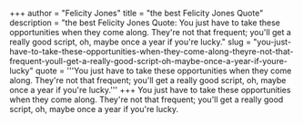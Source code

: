 +++
author = "Felicity Jones"
title = "the best Felicity Jones Quote"
description = "the best Felicity Jones Quote: You just have to take these opportunities when they come along. They're not that frequent; you'll get a really good script, oh, maybe once a year if you're lucky."
slug = "you-just-have-to-take-these-opportunities-when-they-come-along-theyre-not-that-frequent-youll-get-a-really-good-script-oh-maybe-once-a-year-if-youre-lucky"
quote = '''You just have to take these opportunities when they come along. They're not that frequent; you'll get a really good script, oh, maybe once a year if you're lucky.'''
+++
You just have to take these opportunities when they come along. They're not that frequent; you'll get a really good script, oh, maybe once a year if you're lucky.
